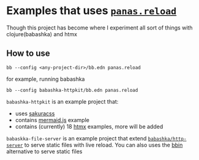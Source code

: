 # Examples that uses [`panas.reload`][1]

Though this project has become where I experiment all sort of things with clojure(babashka) and htmx


## How to use

```
bb --config <any-project-dir>/bb.edn panas.reload
```

for example, running babashka

```
bb --config babashka-httpkit/bb.edn panas.reload
```

`babashka-httpkit` is an example project that:
- uses [sakuracss](https://github.com/oxalorg/sakura)
- contains [mermaid.js](https://mermaid.js.org/) example
- contains (currently) 18 [htmx](https://htmx.org/examples/) examples, more will be added

`babaskka-file-server` is an example project that extend [`babashka/http-server`][2] to serve static files with live reload. You can also uses the [bbin][3] alternative to serve static files

[1]: https://github.com/keychera/panas.reload
[2]: https://github.com/babashka/http-server
[3]: https://github.com/keychera/panas.reload#with-bbin